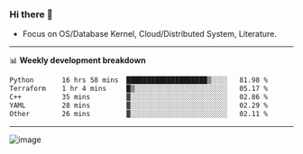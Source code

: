 ### Hi there 👋
<!-- * Daily Meditation via Leetcode/Competitive-Programming. -->
* Focus on OS/Database Kernel, Cloud/Distributed System, Literature.

-------

📊 **Weekly development breakdown**
<!--START_SECTION:waka-->

```txt
Python       16 hrs 58 mins  ████████████████████▒░░░░   81.98 %
Terraform    1 hr 4 mins     █▒░░░░░░░░░░░░░░░░░░░░░░░   05.17 %
C++          35 mins         ▓░░░░░░░░░░░░░░░░░░░░░░░░   02.86 %
YAML         28 mins         ▓░░░░░░░░░░░░░░░░░░░░░░░░   02.29 %
Other        26 mins         ▓░░░░░░░░░░░░░░░░░░░░░░░░   02.11 %
```

<!--END_SECTION:waka-->

-------

<!-- [![Leetcode Stats](https://leetcard.jacoblin.cool/hzhang413?font=Fira+Mono)](https://leetcode.com/fxrc) -->
![image](./cyberpunk-ghost-in-the-shell.gif)
<!--![image](./gis-archive.png)-->

